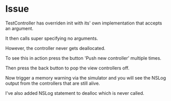 # Issue

TestController has overriden init with its' own implementation that accepts
an argument.

It then calls super specifying no arguments.

However, the controller never gets deallocated.

To see this in action press the button 'Push new controller' multiple times.

Then press the back button to pop the view controllers off.

Now trigger a memory warning via the simulator and you will see the
NSLog output from the controllers that are still alive.

I've also added NSLog statement to dealloc which is never called.